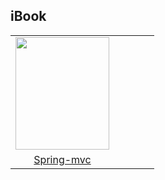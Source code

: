 ## iBook
||||||
|:---:|:---:|:---:|:---:|:---:|
|<img src="Book/CoverPhoto/Spring-mvc.png" width=150 height=180/>|
|[Spring-mvc](Book/Spring-mvc/cover/COVER.md)|
